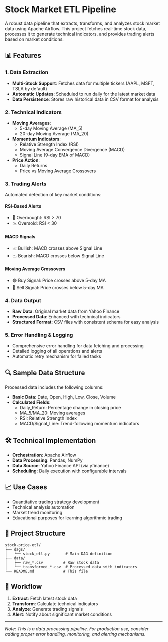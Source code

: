 # Stock Market ETL Pipeline

A robust data pipeline that extracts, transforms, and analyzes stock market data using Apache Airflow. This project fetches real-time stock data, processes it to generate technical indicators, and provides trading alerts based on market conditions.

## 📊 Features

### 1. Data Extraction
- **Multi-Stock Support**: Fetches data for multiple tickers (AAPL, MSFT, TSLA by default)
- **Automatic Updates**: Scheduled to run daily for the latest market data
- **Data Persistence**: Stores raw historical data in CSV format for analysis

### 2. Technical Indicators
- **Moving Averages**:
  - 5-day Moving Average (MA_5)
  - 20-day Moving Average (MA_20)
- **Momentum Indicators**:
  - Relative Strength Index (RSI)
  - Moving Average Convergence Divergence (MACD)
  - Signal Line (9-day EMA of MACD)
- **Price Action**:
  - Daily Returns
  - Price vs Moving Average Crossovers

### 3. Trading Alerts
Automated detection of key market conditions:

#### RSI-Based Alerts
- 🚨 Overbought: RSI > 70
- 📉 Oversold: RSI < 30

#### MACD Signals
- 📈 Bullish: MACD crosses above Signal Line
- 📉 Bearish: MACD crosses below Signal Line

#### Moving Average Crossovers
- 🟢 Buy Signal: Price crosses above 5-day MA
- 🔴 Sell Signal: Price crosses below 5-day MA

### 4. Data Output
- **Raw Data**: Original market data from Yahoo Finance
- **Processed Data**: Enhanced with technical indicators
- **Structured Format**: CSV files with consistent schema for easy analysis

### 5. Error Handling & Logging
- Comprehensive error handling for data fetching and processing
- Detailed logging of all operations and alerts
- Automatic retry mechanism for failed tasks

## 🔍 Sample Data Structure
Processed data includes the following columns:
- **Basic Data**: Date, Open, High, Low, Close, Volume
- **Calculated Fields**:
  - Daily_Return: Percentage change in closing price
  - MA_5/MA_20: Moving averages
  - RSI: Relative Strength Index
  - MACD/Signal_Line: Trend-following momentum indicators

## 🛠 Technical Implementation
- **Orchestration**: Apache Airflow
- **Data Processing**: Pandas, NumPy
- **Data Source**: Yahoo Finance API (via yfinance)
- **Scheduling**: Daily execution with configurable intervals

## 📈 Use Cases
- Quantitative trading strategy development
- Technical analysis automation
- Market trend monitoring
- Educational purposes for learning algorithmic trading

## 📂 Project Structure
```
stock-price-etl/
├── dags/
│   └── stock_etl.py       # Main DAG definition
├── data/
│   ├── raw_*.csv         # Raw stock data
│   └── transformed_*.csv  # Processed data with indicators
└── README.md             # This file
```

## 🔄 Workflow
1. **Extract**: Fetch latest stock data
2. **Transform**: Calculate technical indicators
3. **Analyze**: Generate trading signals
4. **Alert**: Notify about significant market conditions

---
*Note: This is a data processing pipeline. For production use, consider adding proper error handling, monitoring, and alerting mechanisms.*
